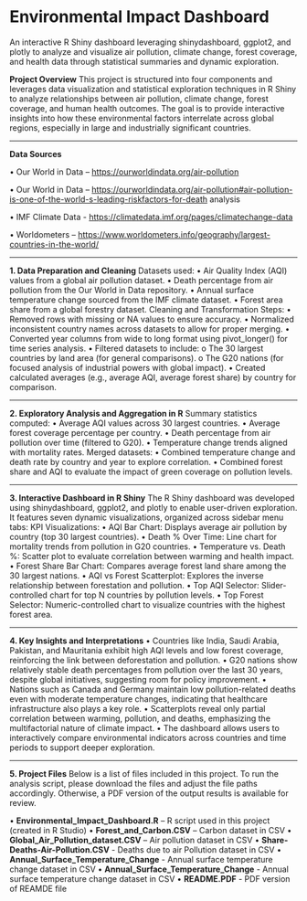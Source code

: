# Environmental Impact Dashboard
An interactive R Shiny dashboard leveraging shinydashboard, ggplot2, and plotly to analyze and visualize air pollution, climate change, forest coverage, and health data through statistical summaries and dynamic exploration.

**Project Overview**
This project is structured into four components and leverages data visualization and statistical exploration techniques in R Shiny to analyze relationships between air pollution, climate change, forest coverage, and human health outcomes. The goal is to provide interactive insights into how these environmental factors interrelate across global regions, especially in large and industrially significant countries.
________________________________________
**Data Sources**

•	Our World in Data –  https://ourworldindata.org/air-pollution

•	Our World in Data – https://ourworldindata.org/air-pollution#air-pollution-is-one-of-the-world-s-leading-riskfactors-for-death analysis

•	IMF Climate Data - https://climatedata.imf.org/pages/climatechange-data

•	Worldometers –  https://www.worldometers.info/geography/largest-countries-in-the-world/
________________________________________
**1. Data Preparation and Cleaning**
Datasets used:
•	Air Quality Index (AQI) values from a global air pollution dataset.
•	Death percentage from air pollution from the Our World in Data repository.
•	Annual surface temperature change sourced from the IMF climate dataset.
•	Forest area share from a global forestry dataset.
Cleaning and Transformation Steps:
•	Removed rows with missing or NA values to ensure accuracy.
•	Normalized inconsistent country names across datasets to allow for proper merging.
•	Converted year columns from wide to long format using pivot_longer() for time series analysis.
•	Filtered datasets to include:
o	The 30 largest countries by land area (for general comparisons).
o	The G20 nations (for focused analysis of industrial powers with global impact).
•	Created calculated averages (e.g., average AQI, average forest share) by country for comparison.
________________________________________
**2. Exploratory Analysis and Aggregation in R**
Summary statistics computed:
•	Average AQI values across 30 largest countries.
•	Average forest coverage percentage per country.
•	Death percentage from air pollution over time (filtered to G20).
•	Temperature change trends aligned with mortality rates.
Merged datasets:
•	Combined temperature change and death rate by country and year to explore correlation.
•	Combined forest share and AQI to evaluate the impact of green coverage on pollution levels.
________________________________________
**3. Interactive Dashboard in R Shiny**
The R Shiny dashboard was developed using shinydashboard, ggplot2, and plotly to enable user-driven exploration. It features seven dynamic visualizations, organized across sidebar menu tabs:
KPI Visualizations:
•	AQI Bar Chart: Displays average air pollution by country (top 30 largest countries).
•	Death % Over Time: Line chart for mortality trends from pollution in G20 countries.
•	Temperature vs. Death %: Scatter plot to evaluate correlation between warming and health impact.
•	Forest Share Bar Chart: Compares average forest land share among the 30 largest nations.
•	AQI vs Forest Scatterplot: Explores the inverse relationship between forestation and pollution.
•	Top AQI Selector: Slider-controlled chart for top N countries by pollution levels.
•	Top Forest Selector: Numeric-controlled chart to visualize countries with the highest forest area.
________________________________________
**4. Key Insights and Interpretations**
•	Countries like India, Saudi Arabia, Pakistan, and Mauritania exhibit high AQI levels and low forest coverage, reinforcing the link between deforestation and pollution.
•	G20 nations show relatively stable death percentages from pollution over the last 30 years, despite global initiatives, suggesting room for policy improvement.
•	Nations such as Canada and Germany maintain low pollution-related deaths even with moderate temperature changes, indicating that healthcare infrastructure also plays a key role.
•	Scatterplots reveal only partial correlation between warming, pollution, and deaths, emphasizing the multifactorial nature of climate impact.
•	The dashboard allows users to interactively compare environmental indicators across countries and time periods to support deeper exploration.
________________________________________
**5. Project Files**
Below is a list of files included in this project. To run the analysis script, please download the files and adjust the file paths accordingly. Otherwise, a PDF version of the output results is available for review.

•	**Environmental_Impact_Dashboard.R** – R script used in this project (created in R Studio)
•	**Forest_and_Carbon.CSV** – Carbon dataset in CSV
•	**Global_Air_Pollution_dataset.CSV** – Air pollution dataset in CSV
•	**Share-Deaths-Air-Pollution.CSV** - Deaths due to air Pollution dataset in CSV
•	**Annual_Surface_Temperature_Change** - Annual surface temperature change dataset in CSV
•	**Annual_Surface_Temperature_Change** - Annual surface temperature change dataset in CSV
•	**README.PDF** - PDF version of REAMDE file


